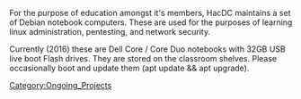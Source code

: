 For the purpose of education amongst it's members, HacDC maintains a set
of Debian notebook computers. These are used for the purposes of
learning linux administration, pentesting, and network security.

Currently (2016) these are Dell Core / Core Duo notebooks with 32GB USB
live boot Flash drives. They are stored on the classroom shelves. Please
occasionally boot and update them (apt update && apt upgrade).

[Category:Ongoing_Projects](Category:Ongoing_Projects)
